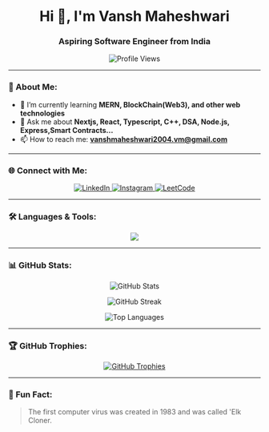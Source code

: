 ### <h1 align="center">Hi 👋, I'm Vansh Maheshwari</h1>
<h3 align="center">Aspiring Software Engineer from India</h3>

<p align="center">
  <img src="https://komarev.com/ghpvc/?username=Vansh98789&label=Profile%20views&color=0e75b6&style=flat" alt="Profile Views" />
</p>

---

### 🚀 About Me:
- 🌱 I’m currently learning **MERN, BlockChain(Web3), and other web technologies**
- 💬 Ask me about **Nextjs, React, Typescript, C++, DSA, Node.js, Express,Smart Contracts...**
- 📫 How to reach me: **vanshmaheshwari2004.vm@gmail.com**

---

### 🌐 Connect with Me:
<p align="center">
  <a href="https://www.linkedin.com/in/vansh-maheshwari-778283257/" target="_blank">
    <img src="https://img.shields.io/badge/LinkedIn-0077B5?style=for-the-badge&logo=linkedin&logoColor=white" alt="LinkedIn" />
  </a>
  <a href="https://www.instagram.com/vanshhhh_20" target="_blank">
    <img src="https://img.shields.io/badge/Instagram-E4405F?style=for-the-badge&logo=instagram&logoColor=white" alt="Instagram" />
  </a>
  <a href="https://leetcode.com/u/vansh__20/" target="_blank">
    <img src="https://img.shields.io/badge/LeetCode-FFA116?style=for-the-badge&logo=leetcode&logoColor=black" alt="LeetCode" />
  </a>
</p>

---

### 🛠️ Languages & Tools:
<p align="center">
  <img src="https://skillicons.dev/icons?i=html,css,js,react,nodejs,express,mongodb,mysql,cpp,git,linux,tailwind,redux,solidity" />
</p>

---

### 📊 GitHub Stats:
<p align="center">
  <img src="https://github-readme-stats.vercel.app/api?username=Vansh98789&show_icons=true&theme=radical" alt="GitHub Stats" />
</p>

<p align="center">
  <img src="https://github-readme-streak-stats.herokuapp.com/?user=Vansh98789&theme=radical" alt="GitHub Streak" />
</p>

<p align="center">
  <img src="https://github-readme-stats.vercel.app/api/top-langs?username=Vansh98789&show_icons=true&locale=en&layout=compact&theme=radical" alt="Top Languages" />
</p>

---

### 🏆 GitHub Trophies:
<p align="center">
  <a href="https://github.com/ryo-ma/github-profile-trophy">
    <img src="https://github-profile-trophy.vercel.app/?username=Vansh98789&theme=radical" alt="GitHub Trophies" />
  </a>
</p>

---

### 🎯 Fun Fact:
> The first computer virus was created in 1983 and was called 'Elk Cloner.
